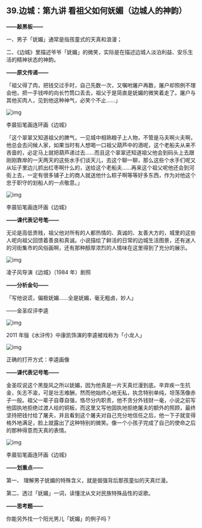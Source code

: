 ## 39.边城：第九讲 看祖父如何妩媚（边城人的神韵）
**——敲黑板——**


一、男子「妩媚」通常是指孩童式的天真和浪漫；


二、《边城》里描述爷爷「妩媚」的微笑，实际是在描述边城人淡泊利益、安乐生活的精神状态的神韵。


**——原文传递——**


「祖父得了肉，把钱交过手时，自己先数一次，又嘱咐屠户再数，屠户却照例不理会他，把一手钱哗的向长竹筒口丢去，祖父于是简直是妩媚的微笑着走了。屠户与其他买肉人，见到他这种神气，必笑个不止……」


  



![img](https://pic2.zhimg.com/v2-f3b386a2f8b0ed43692d786232389e41.webp)

  



李晨铅笔画连环画《边城》


「这个翠翠又知道祖父的脾气，一见城中相熟粮子上人物，不管是马夫啊火夫啊，他总会去问候人家，如果当时有人想喝一口祖父葫芦中的酒呢，这个老船夫从来不吝啬的，必定马上就把葫芦递过去……而且这个翠翠还知道祖父他会到码头上去跟刚刚靠岸的一天两天的这些水手们谈天儿，去这个聊一聊，那么这些个水手们呢又从坛子里边儿抓出红枣啊什么的，送给这个老船夫……再来这个祖父呢他还会到河街上去，一定有很多铺子上的商人就送他什么粽子啊等等好多东西，作为对他这个忠于职守的划船人的一点敬意。」


  



![img](https://pic3.zhimg.com/v2-3826c6b1b17344aa6cf7b32d431fc780.webp)

  



李晨铅笔画连环画《边城》


**——课代表记号笔——**


无论是高低贵贱，祖父他对所有的人都热情的、真诚的、友善大方的，城里的这些人呢向祖父回馈着善良和真诚。小说描绘了鲜活的日常的边城生活图景，还有迷人的河街集市的风俗画啊，还有那种醇厚浓烈的人情味在这里得到了充分的展示。


  



![img](https://pic4.zhimg.com/v2-d7e2bdf9c014f6f8077753643a9453b0.webp)

  



凌子风导演《边城》（1984 年）剧照


**——分析金句——**


「写他说谎，偏极妩媚……全是妩媚，毫无粗卤，妙人」


——金圣叹评李逵


  



![img](https://pic1.zhimg.com/v2-19b154d75d190c6d09588f37ed6bb41d.webp)

  



2011 年版《水浒传》中康凯饰演的李逵被戏称为「小龙人」


  



![img](https://pic4.zhimg.com/v2-74c7a6daed5e96a0fee19bd3bd27bb3f.webp)

  



正确的打开方式：李逵画像


**——课代表记号笔——**


金圣叹说这个黑旋风之所以妩媚，因为他真是一片天真烂漫到底。辛弃疾一生抗金，矢志不渝，可是壮志难酬，然而他始终心地无私，执念特别单纯，坦荡荡像赤子一般。祖父一辈子自尊自强，恪尽分内职责，他不贪分外钱财一毫，小说之前写他固执地拒绝过渡人给的铜板，而这里又写他固执地拒绝屠夫的额外的照顾，最终坚持把钱付给了屠夫，并且看到这个屠夫对自己充分地信任之后，他一下子就变得格外地满足，脸上就露出了这种特别的微笑。像一个小孩子完成了自己的使命之后的那种得意而天真的表情。


  



![img](https://pic1.zhimg.com/v2-ebc24269e4e887eeef0d97f4acd41a4e.webp)

  



李晨铅笔画连环画《边城》


**——划重点——**


第一、 理解男子妩媚的特殊含义，就是倔强背后那孩童似的天真烂漫。


第二、透过「妩媚」一词，读懂沈从文对民族特殊品性的讴歌。


**——思考题——**


你能另外找一个阳光男儿「妩媚」的例子吗？


  


